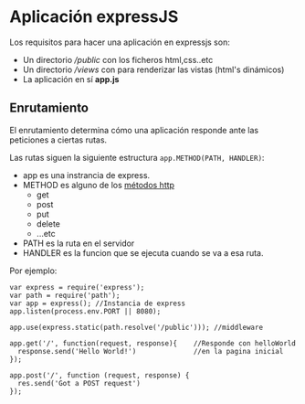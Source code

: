 Aplicación expressJS
==

Los requisitos para hacer una aplicación en expressjs son:
* Un directorio */public* con los ficheros html,css..etc
* Un directorio */views* con para renderizar las vistas (html's dinámicos)
* La aplicación en sí **app.js**


## Enrutamiento

El enrutamiento determina cómo una aplicación responde ante las peticiones a ciertas rutas.

Las rutas siguen la siguiente estructura `app.METHOD(PATH, HANDLER)`:
- app es una instrancia de express.
- METHOD es alguno de los [métodos http](https://en.wikipedia.org/wiki/Hypertext_Transfer_Protocol#Request_methods)
  - get
  - post
  - put
  - delete
  - ...etc
- PATH es la ruta en el servidor
- HANDLER es la funcion que se ejecuta cuando se va a esa ruta.

Por ejemplo:

~~~
var express = require('express');
var path = require('path');
var app = express(); //Instancia de express
app.listen(process.env.PORT || 8080);

app.use(express.static(path.resolve('/public'))); //middleware

app.get('/', function(request, response){    //Responde con helloWorld
  response.send('Hello World!')              //en la pagina inicial
});

app.post('/', function (request, response) {
  res.send('Got a POST request')
});
~~~
